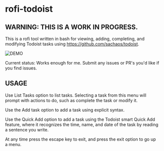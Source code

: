# rofi-todoist
## WARNING: THIS IS A WORK IN PROGRESS. 
This is a rofi tool written in bash for viewing, adding, completing, and modifying Todoist tasks using https://github.com/sachaos/todoist. 

![DEMO](https://github.com/JustAnotherStrange/rofi-todoist/raw/master/demo.gif)

Current status: Works enough for me. Submit any issues or PR's you'd like if you find issues.
## USAGE
Use List Tasks option to list tasks. Selecting a task from this menu will prompt with actions to do, such as complete the task or modify it. 

Use the Add task option to add a task using explicit syntax. 

Use the Quick Add option to add a task using the Todoist smart Quick Add feature, where it recognizes the time, name, and date of the task by reading a sentence you write. 

At any time press the escape key to exit, and press the exit option to go up a menu.
